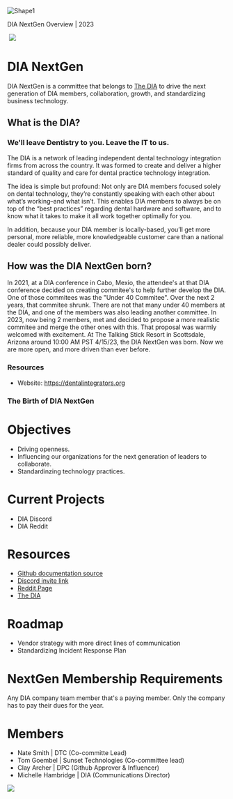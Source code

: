 ![Shape1](RackMultipart20230508-1-ww42nv_html_926188c28ecc1564.gif)

DIA NextGen Overview | 2023

­ ![](RackMultipart20230508-1-ww42nv_html_6fc70535ea91dbfb.png)

# DIA NextGen
DIA NextGen is a committee that belongs to [The DIA](https://dentalintegrators.org/) to drive the next generation of DIA members, collaboration, growth, and standardizing business technology.

## What is the DIA?
### We'll leave Dentistry to you. Leave the IT to us.
The DIA is a network of leading independent dental technology integration firms from across the country.  It was formed to create and deliver a higher standard of quality and care for dental practice technology integration.

The idea is simple but profound: Not only are DIA members focused solely on dental technology, they’re constantly speaking with each other about what’s working–and what isn’t. This enables DIA members to always be on top of the “best practices” regarding dental hardware and software, and to know what it takes to make it all work together optimally for you.

In addition, because your DIA member is locally-based, you’ll get more personal, more reliable, more knowledgeable customer care than a national dealer could possibly deliver.

## How was the DIA NextGen born?
In 2021, at a DIA conference in Cabo, Mexio, the attendee's at that DIA conference decided on creating commitee's to help further develop the DIA. One of those commitees was the "Under 40 Commitee". Over the next 2 years, that commitee shrunk. There are not that many under 40 members at the DIA, and one of the members was also leading another committee. In 2023, now being 2 members, met and decided to propose a more realistic commitee and merge the other ones with this. That proposal was warmly welcomed with excitement. At The Talking Stick Resort in Scottsdale, Arizona around 10:00 AM PST 4/15/23, the DIA NextGen was born. Now we are more open, and more driven than ever before.

### Resources
- Website: https://dentalintegrators.org
### The Birth of DIA NextGen

# Objectives
- Driving openness.
- Influencing our organizations for the next generation of leaders to collaborate.
- Standardinzing technology practices.

# Current Projects
- DIA Discord
- DIA Reddit

# Resources
- [Github documentation source](https://github.com/dtc-inc/diadocs)
- [Discord invite link](https://discord.gg/btMnH7GqMa)
- [Reddit Page](https://www.reddit.com/r/diaus)
- [The DIA](https://dentalintegrators.org/)

# Roadmap
- Vendor strategy with more direct lines of communication
- Standardizing Incident Response Plan

# NextGen Membership Requirements
Any DIA company team member that's a paying member. Only the company has to pay their dues for the year.

# Members
- Nate Smith | DTC (Co-committe Lead)
- Tom Goembel | Sunset Technologies (Co-committee lead)
- Clay Archer | DPC (Github Approver & Influencer)
- Michelle Hambridge | DIA (Communications Director)

![](RackMultipart20230508-1-ww42nv_html_d70e405a19583fa.png)
